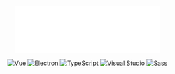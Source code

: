 <div align=center>

<!--https://v1.hitokoto.cn/?encode=json-->
<Boxx/> 

<iframe frameborder="no" border="0" marginwidth="0" marginheight="0" width=330 height=110 src="//music.163.com/outchain/player?type=4&id=964831780&auto=0&height=90"></iframe>
<!-- <Meting   type="song" auto="https://music.163.com/#/song?id=1470812534"/> -->

[![Vue](https://img.shields.io/badge/-Vue-34495e?logo=vue.js&link=https://v3.cn.vuejs.org/)](https://v3.cn.vuejs.org)
[![Electron](https://img.shields.io/badge/-Electron-2b2e3b?link=http://www.electronjs.org/docs/latest&logoColor=47848F&logo=Electron)](http://www.electronjs.org) 
[![TypeScript](https://img.shields.io/badge/-TypeScript-blue?logo=typescript&logoColor=white)]()
[![Visual Studio](https://img.shields.io/badge/-VSCode-cornsilk?logo=VisualStudioCode&logoColor=007ACC)]()
[![Sass](https://img.shields.io/badge/-Sass-aqua?logoColor=CC6699&logo=Sass)]()

</div>